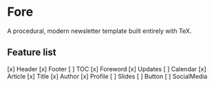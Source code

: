 # Fore

A procedural, modern newsletter template built entirely with TeX.

## Feature list

[x] Header
[x] Footer
[ ] TOC
[x] Foreword
[x] Updates
[ ] Calendar
[x] Article
[x] Title
[x] Author
[x] Profile
[ ] Slides
[ ] Button
[ ] SocialMedia